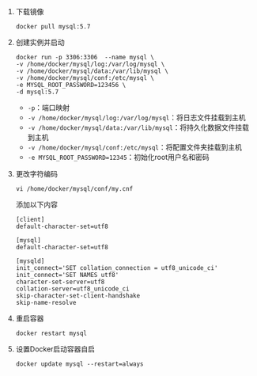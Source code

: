 1. 下载镜像

   `docker pull mysql:5.7`

2. 创建实例并启动

   ```shell
   docker run -p 3306:3306  --name mysql \
   -v /home/docker/mysql/log:/var/log/mysql \
   -v /home/docker/mysql/data:/var/lib/mysql \
   -v /home/docker/mysql/conf:/etc/mysql \
   -e MYSQL_ROOT_PASSWORD=123456 \
   -d mysql:5.7
   ```

   - `-p`：端口映射
   - `-v /home/docker/mysql/log:/var/log/mysql`：将日志文件挂载到主机
   - `-v /home/docker/mysql/data:/var/lib/mysql`：将持久化数据文件挂载到主机
   - `-v /home/docker/mysql/conf:/etc/mysql`：将配置文件夹挂载到主机
   - `-e MYSQL_ROOT_PASSWORD=12345`：初始化root用户名和密码

3. 更改字符编码

   ```shell
   vi /home/docker/mysql/conf/my.cnf
   ```

   添加以下内容

   ```text
   [client]
   default-character-set=utf8
   
   [mysql]
   default-character-set=utf8
   
   [mysqld]
   init_connect='SET collation_connection = utf8_unicode_ci'
   init_connect='SET NAMES utf8'
   character-set-server=utf8
   collation-server=utf8_unicode_ci
   skip-character-set-client-handshake
   skip-name-resolve
   ```

4. 重启容器

   ```shell
   docker restart mysql
   ```

5. 设置Docker启动容器自启

   ```shell
   docker update mysql --restart=always
   ```

   